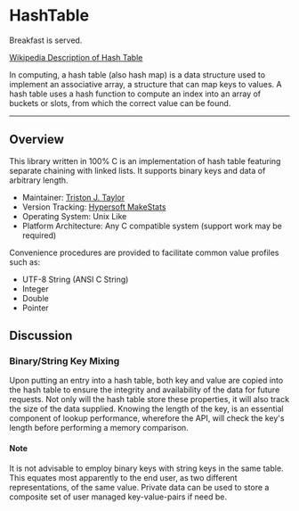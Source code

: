 HashTable
=========

Breakfast is served.

[Wikipedia Description of Hash Table](http://en.wikipedia.org/wiki/Hash_table)

In computing, a hash table (also hash map) is a data structure used to implement
an associative array, a structure that can map keys to values. A hash table uses
a hash function to compute an index into an array of buckets or slots, from
which the correct value can be found.
***

## Overview

This library written in 100% C is an implementation of hash table featuring
separate chaining with linked lists. It supports binary keys and data of
arbitrary length.

* Maintainer: [Triston J. Taylor](http://github.com/hypersoft)
* Version Tracking: [Hypersoft MakeStats](http://github.com/hypersoft/MakeStats)
* Operating System: Unix Like
* Platform Architecture: Any C compatible system (support work may be required)

Convenience procedures are provided to facilitate common value profiles such as:

*  UTF-8 String (ANSI C String)
*  Integer
*  Double
*  Pointer

## Discussion

### Binary/String Key Mixing
Upon putting an entry into a hash table, both key and value are copied into
the hash table to ensure the integrity and availability of the data for future
requests. Not only will the hash table store these properties, it will also 
track the size of the data supplied. Knowing the length of the key, is an
essential component of lookup performance, wherefore the API, will check the
key's length before performing a memory comparison.

#### Note
It is not advisable to employ binary keys with string keys in the same table.
This equates most apparently to the end user, as two different representations,
of the same value. Private data can be used to store a composite set of user
managed key-value-pairs if need be.